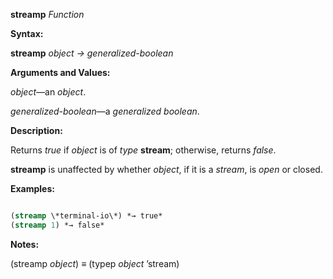**streamp** *Function* 



**Syntax:** 



**streamp** *object → generalized-boolean* 



**Arguments and Values:** 



*object*—an *object*. 



*generalized-boolean*—a *generalized boolean*. 



**Description:** 



Returns *true* if *object* is of *type* **stream**; otherwise, returns *false*. 



**streamp** is unaffected by whether *object*, if it is a *stream*, is *open* or closed. 



**Examples:**
```lisp

(streamp \*terminal-io\*) *→ true* 
(streamp 1) *→ false* 

```
**Notes:** 



(streamp *object*) *≡* (typep *object* ’stream) 







 



 



